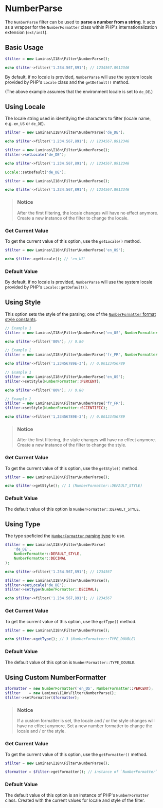 # NumberParse

The `NumberParse` filter can be used to **parse a number from a string**. It 
acts as a wrapper for the `NumberFormatter` class within PHP's
internationalization extension (`ext/intl`).

## Basic Usage

```php
$filter = new Laminas\I18n\Filter\NumberParse();

echo $filter->filter('1.234.567,891'); // 1234567.8912346
```

By default, if no locale is provided, `NumberParse` will use the system locale
provided by PHP's `Locale` class and the `getDefault()` method.

(The above example assumes that the environment locale is set to `de_DE`.)

## Using Locale

The locale string used in identifying the characters to filter (locale name, 
e.g. `en_US` or `de_DE`).

```php fct_label="Constructor Usage"
$filter = new Laminas\I18n\Filter\NumberParse('de_DE');

echo $filter->filter('1.234.567,891'); // 1234567.8912346
```

```php fct_label="Setter Usage"
$filter = new Laminas\I18n\Filter\NumberParse();
$filter->setLocale('de_DE');

echo $filter->filter('1.234.567,891'); // 1234567.8912346
```

```php fct_label="Locale Class Usage"
Locale::setDefault('de_DE');

$filter = new Laminas\I18n\Filter\NumberParse();

echo $filter->filter('1.234.567,891'); // 1234567.8912346
```

> ### Notice
>
> After the first filtering, the locale changes will have no effect anymore.
> Create a new instance of the filter to change the locale.

### Get Current Value

To get the current value of this option, use the `getLocale()` method.

```php
$filter = new Laminas\I18n\Filter\NumberParse('en_US');

echo $filter->getLocale(); // 'en_US'
```

### Default Value

By default, if no locale is provided, `NumberParse` will use the system locale
provided by PHP's `Locale::getDefault()`.

## Using Style

This option sets the style of the parsing; one of the 
[`NumberFormatter` format style constants](http://www.php.net/manual/class.numberformatter.php#intl.numberformatter-constants.unumberformatstyle).

```php fct_label="Constructor Usage"
// Example 1
$filter = new Laminas\I18n\Filter\NumberParse('en_US', NumberFormatter::PERCENT);

echo $filter->filter('80%'); // 0.80

// Example 2
$filter = new Laminas\I18n\Filter\NumberParse('fr_FR', NumberFormatter::SCIENTIFIC);

echo $filter->filter('1,23456789E-3'); // 0.00123456789
```

```php fct_label="Setter Usage"
// Example 1
$filter = new Laminas\I18n\Filter\NumberParse('en_US');
$filter->setStyle(NumberFormatter::PERCENT);

echo $filter->filter('80%'); // 0.80

// Example 2
$filter = new Laminas\I18n\Filter\NumberParse('fr_FR');
$filter->setStyle(NumberFormatter::SCIENTIFIC);

echo $filter->filter('1,23456789E-3'); // 0.00123456789
```

> ### Notice
>
> After the first filtering, the style changes will have no effect anymore. 
> Create a new instance of the filter to change the style.

### Get Current Value

To get the current value of this option, use the `getStyle()` method.

```php
$filter = new Laminas\I18n\Filter\NumberParse();

echo $filter->getStyle(); // 1 (NumberFormatter::DEFAULT_STYLE)
```

### Default Value

The default value of this option is `NumberFormatter::DEFAULT_STYLE`.

## Using Type

The type speficied the [`NumberFormatter` parsing type](http://www.php.net/manual/class.numberformatter.php#intl.numberformatter-constants.types)
to use.

```php fct_label="Constructor Usage"
$filter = new Laminas\I18n\Filter\NumberParse(
    'de_DE',
    NumberFormatter::DEFAULT_STYLE,
    NumberFormatter::DECIMAL
);

echo $filter->filter('1.234.567,891'); // 1234567
```

```php fct_label="Setter Usage"
$filter = new Laminas\I18n\Filter\NumberParse();
$filter->setLocale('de_DE');
$filter->setType(NumberFormatter::DECIMAL);

echo $filter->filter('1.234.567,891'); // 1234567
```

### Get Current Value

To get the current value of this option, use the `getType()` method.

```php
$filter = new Laminas\I18n\Filter\NumberParse();

echo $filter->getType(); // 3 (NumberFormatter::TYPE_DOUBLE)
```

### Default Value

The default value of this option is `NumberFormatter::TYPE_DOUBLE`.

## Using Custom NumberFormatter

```php
$formatter = new NumberFormatter('en_US', NumberFormatter::PERCENT); 
$filter    = new Laminas\I18n\Filter\NumberParse();
$filter->setFormatter($formatter);
```

> ### Notice
>
> If a custom formatter is set, the locale and / or the style changes will
> have no effect anymore. Set a new number formatter to change the locale and /
> or the style.

### Get Current Value

To get the current value of this option, use the `getFormatter()` method.

```php
$filter = new Laminas\I18n\Filter\NumberParse();

$formatter = $filter->getFormatter(); // instance of `NumberFormatter`
```

### Default Value

The default value of this option is an instance of PHP's `NumberFormatter` class.
Created with the current values for locale and style of the filter.
